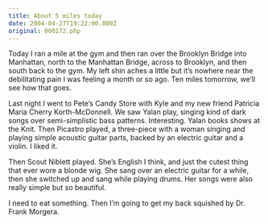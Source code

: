 ```yaml
---
title: About 5 miles today
date: 2004-04-27T19:22:00.000Z
original: 000172.php
---
```


Today I ran a mile at the gym and then ran over the Brooklyn Bridge into Manhattan, north to the Manhattan Bridge, across to Brooklyn, and then south back to the gym. My left shin aches a little but it’s nowhere near the debilitating pain I was feeling a month or so ago. Ten miles tomorrow, we’ll see how that goes.

Last night I went to Pete’s Candy Store with Kyle and my new friend Patricia Maria Cherry Korth-McDonnell. We saw Yalan play, singing kind of dark songs over semi-simplistic bass patterns. Interesting. Yalan books shows at the Knit. Then Picastro played, a three-piece with a woman singing and playing simple acoustic guitar parts, backed by an electric guitar and a violin. I liked it.

Then Scout Niblett played. She’s English I think, and just the cutest thing that ever wore a blonde wig. She sang over an electric guitar for a while, then she switched up and sang while playing drums. Her songs were also really simple but so beautiful.

I need to eat something. Then I’m going to get my back squished by Dr. Frank Morgera.

